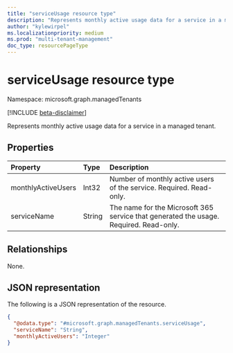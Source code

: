 ```yaml
---
title: "serviceUsage resource type"
description: "Represents monthly active usage data for a service in a managed tenant."
author: "kylewirpel"
ms.localizationpriority: medium
ms.prod: "multi-tenant-management"
doc_type: resourcePageType
---
```


# serviceUsage resource type

Namespace: microsoft.graph.managedTenants

[!INCLUDE [beta-disclaimer](../../includes/beta-disclaimer.md)]

Represents monthly active usage data for a service in a managed tenant.

## Properties
|Property|Type|Description|
|:---|:---|:---|
|monthlyActiveUsers|Int32|Number of monthly active users of the service. Required. Read-only.|
|serviceName|String|The name for the Microsoft 365 service that generated the usage. Required. Read-only.|

## Relationships
None.

## JSON representation
The following is a JSON representation of the resource.
<!-- {
  "blockType": "resource",
  "@odata.type": "microsoft.graph.managedTenants.serviceUsage"
}
-->
``` json
{
  "@odata.type": "#microsoft.graph.managedTenants.serviceUsage",
  "serviceName": "String",
  "monthlyActiveUsers": "Integer"
}
```

